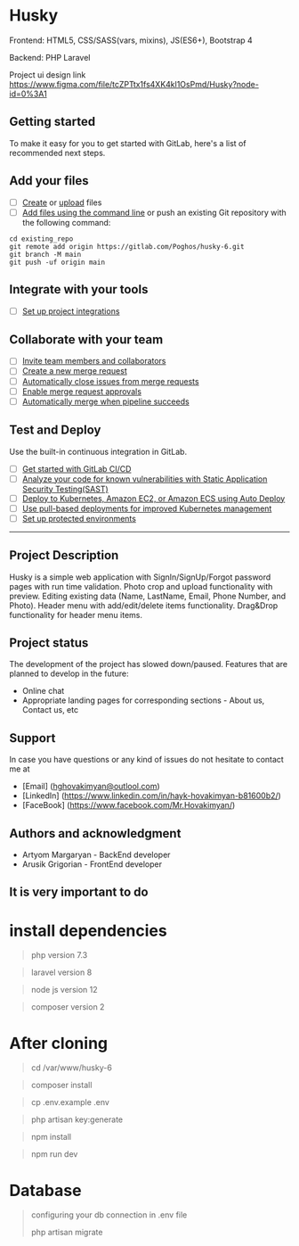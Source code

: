 # Husky

Frontend: HTML5, CSS/SASS(vars, mixins), JS(ES6+), Bootstrap 4

Backend: PHP Laravel

Project ui design link https://www.figma.com/file/tcZPTtx1fs4XK4kl1OsPmd/Husky?node-id=0%3A1

## Getting started

To make it easy for you to get started with GitLab, here's a list of recommended next steps.

## Add your files

- [ ] [Create](https://gitlab.com/-/experiment/new_project_readme_content:97004ddd8593f5797664a550d542ae2b?https://docs.gitlab.com/ee/user/project/repository/web_editor.html#create-a-file) or [upload](https://gitlab.com/-/experiment/new_project_readme_content:97004ddd8593f5797664a550d542ae2b?https://docs.gitlab.com/ee/user/project/repository/web_editor.html#upload-a-file) files
- [ ] [Add files using the command line](https://gitlab.com/-/experiment/new_project_readme_content:97004ddd8593f5797664a550d542ae2b?https://docs.gitlab.com/ee/gitlab-basics/add-file.html#add-a-file-using-the-command-line) or push an existing Git repository with the following command:

```
cd existing_repo
git remote add origin https://gitlab.com/Poghos/husky-6.git
git branch -M main
git push -uf origin main
```

## Integrate with your tools

- [ ] [Set up project integrations](https://gitlab.com/-/experiment/new_project_readme_content:97004ddd8593f5797664a550d542ae2b?https://gitlab.com/Poghos/husky-6/-/settings/integrations)

## Collaborate with your team

- [ ] [Invite team members and collaborators](https://gitlab.com/-/experiment/new_project_readme_content:97004ddd8593f5797664a550d542ae2b?https://docs.gitlab.com/ee/user/project/members/)
- [ ] [Create a new merge request](https://gitlab.com/-/experiment/new_project_readme_content:97004ddd8593f5797664a550d542ae2b?https://docs.gitlab.com/ee/user/project/merge_requests/creating_merge_requests.html)
- [ ] [Automatically close issues from merge requests](https://gitlab.com/-/experiment/new_project_readme_content:97004ddd8593f5797664a550d542ae2b?https://docs.gitlab.com/ee/user/project/issues/managing_issues.html#closing-issues-automatically)
- [ ] [Enable merge request approvals](https://gitlab.com/-/experiment/new_project_readme_content:97004ddd8593f5797664a550d542ae2b?https://docs.gitlab.com/ee/user/project/merge_requests/approvals/)
- [ ] [Automatically merge when pipeline succeeds](https://gitlab.com/-/experiment/new_project_readme_content:97004ddd8593f5797664a550d542ae2b?https://docs.gitlab.com/ee/user/project/merge_requests/merge_when_pipeline_succeeds.html)

## Test and Deploy

Use the built-in continuous integration in GitLab.

- [ ] [Get started with GitLab CI/CD](https://gitlab.com/-/experiment/new_project_readme_content:97004ddd8593f5797664a550d542ae2b?https://docs.gitlab.com/ee/ci/quick_start/index.html)
- [ ] [Analyze your code for known vulnerabilities with Static Application Security Testing(SAST)](https://gitlab.com/-/experiment/new_project_readme_content:97004ddd8593f5797664a550d542ae2b?https://docs.gitlab.com/ee/user/application_security/sast/)
- [ ] [Deploy to Kubernetes, Amazon EC2, or Amazon ECS using Auto Deploy](https://gitlab.com/-/experiment/new_project_readme_content:97004ddd8593f5797664a550d542ae2b?https://docs.gitlab.com/ee/topics/autodevops/requirements.html)
- [ ] [Use pull-based deployments for improved Kubernetes management](https://gitlab.com/-/experiment/new_project_readme_content:97004ddd8593f5797664a550d542ae2b?https://docs.gitlab.com/ee/user/clusters/agent/)
- [ ] [Set up protected environments](https://gitlab.com/-/experiment/new_project_readme_content:97004ddd8593f5797664a550d542ae2b?https://docs.gitlab.com/ee/ci/environments/protected_environments.html)

---

## Project Description

Husky is a simple web application with SignIn/SignUp/Forgot password pages with run time validation. Photo crop and upload functionality with preview. Editing existing data (Name, LastName, Email, Phone Number, and Photo). Header menu with add/edit/delete items functionality. Drag&Drop functionality for header menu items.

## Project status

The development of the project has slowed down/paused.
Features that are planned to develop in the future:

- Online chat
- Appropriate landing pages for corresponding sections - About us, Contact us, etc

## Support

In case you have questions or any kind of issues do not hesitate to contact me at

- [Email] (hghovakimyan@outlool.com)
- [LinkedIn] (https://www.linkedin.com/in/hayk-hovakimyan-b81600b2/)
- [FaceBook] (https://www.facebook.com/Mr.Hovakimyan/)

## Authors and acknowledgment

- Artyom Margaryan - BackEnd developer
- Arusik Grigorian - FrontEnd developer

## It is very important to do

# install dependencies

> php version 7.3

> laravel version 8

> node js version 12

> composer version 2

# After cloning

> cd /var/www/husky-6

> composer install

> cp .env.example .env

> php artisan key:generate

> npm install

> npm run dev

# Database

> configuring your db connection in .env file
>
> php artisan migrate
